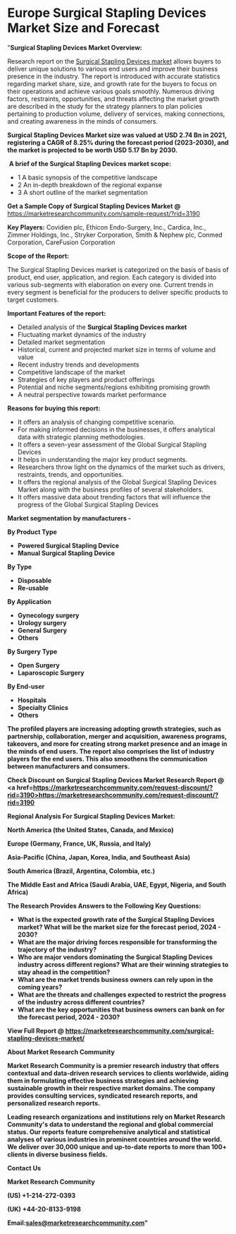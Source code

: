 # Europe Surgical Stapling Devices Market Size and Forecast
"<strong>Surgical Stapling Devices Market Overview:</strong>

Research report on the <a href=https://marketresearchcommunity.com/surgical-stapling-devices-market/>Surgical Stapling Devices market</a> allows buyers to deliver unique solutions to various end users and improve their business presence in the industry. The report is introduced with accurate statistics regarding market share, size, and growth rate for the buyers to focus on their operations and achieve various goals smoothly. Numerous driving factors, restraints, opportunities, and threats affecting the market growth are described in the study for the strategy planners to plan policies pertaining to production volume, delivery of services, making connections, and creating awareness in the minds of consumers.

<strong>Surgical Stapling Devices Market size was valued at USD 2.74 Bn in 2021, registering a CAGR of 8.25% during the forecast period (2023-2030), and the market is projected to be worth USD 5.17 Bn by 2030.</strong>

 <Strong>A brief of the Surgical Stapling Devices market scope:</Strong>
<ul>
 <li>1  A basic synopsis of the competitive landscape</li>
 <li>2  An in-depth breakdown of the regional expanse</li>
 <li>3  A short outline of the market segmentation</li>
</ul>
<strong>Get a Sample Copy of Surgical Stapling Devices Market @ </b></strong><a href=https://marketresearchcommunity.com/sample-request/?rid=3190><u>https://marketresearchcommunity.com/sample-request/?rid=3190</u></a>

<strong>Key Players:</strong> 
Covidien plc, Ethicon Endo-Surgery, Inc., Cardica, Inc., Zimmer Holdings, Inc., Stryker Corporation, Smith &amp; Nephew plc, Conmed Corporation, CareFusion Corporation

<strong>Scope of the Report:</strong>

The Surgical Stapling Devices market is categorized on the basis of basis of product, end user, application, and region. Each category is divided into various sub-segments with elaboration on every one. Current trends in every segment is beneficial for the producers to deliver specific products to target customers.

<strong><b>Important Features of the report:</b></strong>
<ul>
  <li>Detailed analysis of the <strong><b>Surgical Stapling Devices </b></strong><strong><b>market</b></strong></li>
  <li>Fluctuating market dynamics of the industry</li>
  <li>Detailed market segmentation</li>
  <li>Historical, current and projected market size in terms of volume and value</li>
  <li>Recent industry trends and developments</li>
  <li>Competitive landscape of the market</li>
  <li>Strategies of key players and product offerings</li>
  <li>Potential and niche segments/regions exhibiting promising growth</li>
  <li>A neutral perspective towards market performance</li>
</ul>
<strong><b>Reasons for buying this report:</b></strong>
<ul>
  <li>It offers an analysis of changing competitive scenario.</li>
  <li>For making informed decisions in the businesses, it offers analytical data with strategic planning methodologies.</li>
  <li>It offers a seven-year assessment of the Global Surgical Stapling Devices</li>
  <li>It helps in understanding the major key product segments.</li>
  <li>Researchers throw light on the dynamics of the market such as drivers, restraints, trends, and opportunities.</li>
  <li>It offers the regional analysis of the Global Surgical Stapling Devices Market along with the business profiles of several stakeholders.</li>
  <li>It offers massive data about trending factors that will influence the progress of the Global Surgical Stapling Devices</li>
</ul>

<strong>Market segmentation by manufacturers -</strong>


<strong><strong>By Product Type</strong></h4>
<ul>
 	<li>Powered Surgical Stapling Device</li>
 	<li>Manual Surgical Stapling Device</li>
</ul>
<strong><strong>By Type</strong></h4>
<ul>
 	<li>Disposable</li>
 	<li>Re-usable</li>
</ul>
<strong><strong>By Application</strong></h4>
<ul>
 	<li>Gynecology surgery</li>
 	<li>Urology surgery</li>
 	<li>General Surgery</li>
 	<li>Others</li>
</ul>
<strong><strong>By Surgery Type</strong></h4>
<ul>
 	<li>Open Surgery</li>
 	<li>Laparoscopic Surgery</li>
</ul>
<strong><strong>By End-user</strong></h4>
<ul>
 	<li>Hospitals</li>
 	<li>Specialty Clinics</li>
 	<li>Others</li>
</ul>

The profiled players are increasing adopting growth strategies, such as partnership, collaboration, merger and acquisition, awareness programs, takeovers, and more for creating strong market presence and an image in the minds of end users. The report also comprises the list of industry players for the end users. This also smoothens the communication between manufacturers and consumers.

<strong><b>Check Discount on Surgical Stapling Devices Market Research Report @ </b></strong><a href=https://marketresearchcommunity.com/request-discount/?rid=3190><u>https://marketresearchcommunity.com/request-discount/?rid=3190</u></a>

<strong>Regional Analysis For Surgical Stapling Devices Market:</strong>

<strong>North America</strong> (the United States, Canada, and Mexico)

<strong>Europe</strong> (Germany, France, UK, Russia, and Italy)

<strong>Asia-Pacific</strong> (China, Japan, Korea, India, and Southeast Asia)

<strong>South America</strong> (Brazil, Argentina, Colombia, etc.)

<strong>The Middle East and Africa</strong> (Saudi Arabia, UAE, Egypt, Nigeria, and South Africa)

<strong>The Research Provides Answers to the Following Key Questions:</strong>
<ul>
 	<li>What is the expected growth rate of the Surgical Stapling Devices market? What will be the market size for the forecast period, 2024 - 2030?</li>
 	<li>What are the major driving forces responsible for transforming the trajectory of the industry?</li>
 	<li>Who are major vendors dominating the Surgical Stapling Devices industry across different regions? What are their winning strategies to stay ahead in the competition?</li>
 	<li>What are the market trends business owners can rely upon in the coming years?</li>
 	<li>What are the threats and challenges expected to restrict the progress of the industry across different countries?</li>
 	<li>What are the key opportunities that business owners can bank on for the forecast period, 2024 - 2030?</li>
</ul>

<strong>View Full Report @</strong> <a href=https://marketresearchcommunity.com/surgical-stapling-devices-market/>https://marketresearchcommunity.com/surgical-stapling-devices-market/</a>

<strong>About Market Research Community</strong>

Market Research Community is a premier research industry that offers contextual and data-driven research services to clients worldwide, aiding them in formulating effective business strategies and achieving sustainable growth in their respective market domains. The company provides consulting services, syndicated research reports, and personalized research reports.

Leading research organizations and institutions rely on Market Research Community's data to understand the regional and global commercial status. Our reports feature comprehensive analytical and statistical analyses of various industries in prominent countries around the world. We deliver over 30,000 unique and up-to-date reports to more than 100+ clients in diverse business fields.

<strong>Contact Us</strong>

<strong>Market Research Community</strong>

(US) +1-214-272-0393

(UK) +44-20-8133-9198

<strong>Email:</strong>sales@marketresearchcommunity.com"
